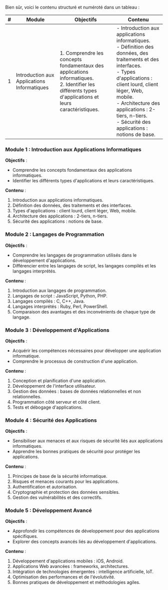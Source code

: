 Bien sûr, voici le contenu structuré et numéroté dans un tableau :

| # | Module                                      | Objectifs                                                                                                                                                                         | Contenu                                                                                                                                                                                   |
|---|---------------------------------------------|-----------------------------------------------------------------------------------------------------------------------------------------------------------------------------------|-------------------------------------------------------------------------------------------------------------------------------------------------------------------------------------------|
| 1 | Introduction aux Applications Informatiques | 1. Comprendre les concepts fondamentaux des applications informatiques. <br> 2. Identifier les différents types d'applications et leurs caractéristiques.                         | - Introduction aux applications informatiques. <br> - Définition des données, des traitements et des interfaces. <br> - Types d'applications : client lourd, client léger, Web, mobile. <br> - Architecture des applications : 2-tiers, n-tiers. <br> - Sécurité des applications : notions de base. |

### Module 1 : Introduction aux Applications Informatiques

**Objectifs** :
- Comprendre les concepts fondamentaux des applications informatiques.
- Identifier les différents types d'applications et leurs caractéristiques.

**Contenu** :
1. Introduction aux applications informatiques.
2. Définition des données, des traitements et des interfaces.
3. Types d'applications : client lourd, client léger, Web, mobile.
4. Architecture des applications : 2-tiers, n-tiers.
5. Sécurité des applications : notions de base.

### Module 2 : Langages de Programmation

**Objectifs** :
- Comprendre les langages de programmation utilisés dans le développement d'applications.
- Différencier entre les langages de script, les langages compilés et les langages interprétés.

**Contenu** :
1. Introduction aux langages de programmation.
2. Langages de script : JavaScript, Python, PHP.
3. Langages compilés : C, C++, Java.
4. Langages interprétés : Ruby, Perl, PowerShell.
5. Comparaison des avantages et des inconvénients de chaque type de langage.

### Module 3 : Développement d'Applications

**Objectifs** :
- Acquérir les compétences nécessaires pour développer une application informatique.
- Comprendre le processus de construction d'une application.

**Contenu** :
1. Conception et planification d'une application.
2. Développement de l'interface utilisateur.
3. Gestion des données : bases de données relationnelles et non relationnelles.
4. Programmation côté serveur et côté client.
5. Tests et débogage d'applications.

### Module 4 : Sécurité des Applications

**Objectifs** :
- Sensibiliser aux menaces et aux risques de sécurité liés aux applications informatiques.
- Apprendre les bonnes pratiques de sécurité pour protéger les applications.

**Contenu** :
1. Principes de base de la sécurité informatique.
2. Risques et menaces courants pour les applications.
3. Authentification et autorisation.
4. Cryptographie et protection des données sensibles.
5. Gestion des vulnérabilités et des correctifs.

### Module 5 : Développement Avancé

**Objectifs** :
- Approfondir les compétences de développement pour des applications spécifiques.
- Explorer des concepts avancés liés au développement d'applications.

**Contenu** :
1. Développement d'applications mobiles : iOS, Android.
2. Applications Web avancées : frameworks, architectures.
3. Intégration de technologies émergentes : intelligence artificielle, IoT.
4. Optimisation des performances et de l'évolutivité.
5. Bonnes pratiques de développement et méthodologies agiles.
